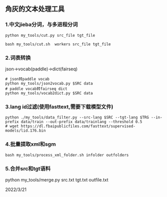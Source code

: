 ## 角灰的文本处理工具

### 1.中文jieba**分词**，与多进程分词

```shell
python my_tools/cut.py src_file tgt_file

bash my_tools/cut.sh  workers src_file tgt_file
```

### 2.**词表转换**

json->vocab(paddle)->dict(fairseq)

```shell
# json转paddle vocab
python my_tools/json2vocab.py $SRC data
# paddle vocab转fairseq dict
python my_tools/vocab2dict.py $SRC data
```

### 3.**lang id过滤**(使用fasttext,需要下载模型文件)

```shell
python ./my_tools/data_filter.py --src-lang $SRC --tgt-lang $TRG --in-prefix data/train --out-prefix data/trainlang --threshold 0.5
# wget https://dl.fbaipublicfiles.com/fasttext/supervised-models/lid.176.bin
```

### 4.批量**提取xml**和sgm

```shell
bash my_tools/process_xml_folder.sh infolder outfolders
```

### 5.合并src和tgt语料

python my_tools/merge.py src.txt tgt.txt outfile.txt

2022/3/21

